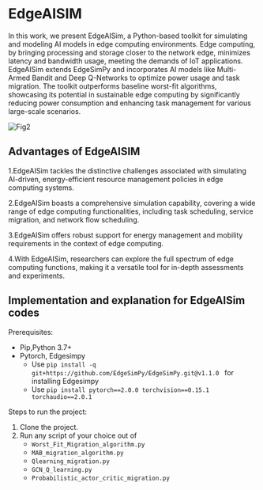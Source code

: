 # EdgeAISIM

In this work, we present EdgeAISim, a Python-based toolkit for simulating and modeling AI models in edge computing environments. Edge computing, by bringing processing and storage closer to the network edge, minimizes latency and bandwidth usage, meeting the demands of IoT applications. EdgeAISim extends EdgeSimPy and incorporates AI models like Multi-Armed Bandit and Deep Q-Networks to optimize power usage and task migration. The toolkit outperforms baseline worst-fit algorithms, showcasing its potential in sustainable edge computing by significantly reducing power consumption and enhancing task management for various large-scale scenarios.


![Fig2](https://github.com/MuhammedGolec/EdgeAISIM/assets/61287653/41509cd3-cb06-437d-b3ef-c8c0642aa3e4)





## Advantages of EdgeAISIM

1.EdgeAISim tackles the distinctive challenges associated with simulating AI-driven, energy-efficient resource management policies in edge computing systems.

2.EdgeAISim boasts a comprehensive simulation capability, covering a wide range of edge computing functionalities, including task scheduling, service migration, and network flow scheduling.

3.EdgeAISim offers robust support for energy management and mobility requirements in the context of edge computing.

4.With EdgeAISim, researchers can explore the full spectrum of edge computing functions, making it a versatile tool for in-depth assessments and experiments.








## Implementation and explanation for EdgeAISim codes



Prerequisites:  
* Pip,Python 3.7+  
* Pytorch, Edgesimpy  
  - Use `pip install -q git+https://github.com/EdgeSimPy/EdgeSimPy.git@v1.1.0 ` for installing Edgesimpy
  - Use `pip install pytorch==2.0.0 torchvision==0.15.1 torchaudio==2.0.1`



Steps to run the project:
1. Clone the project.
2. Run any script of your choice out of  
   - ```Worst_Fit_Migration_algorithm.py```  
   - ```MAB_migration_algorithm.py```  
   - ```Qlearning_migration.py```  
   - ```GCN_Q_learning.py```  
   - ```Probabilistic_actor_critic_migration.py```  
